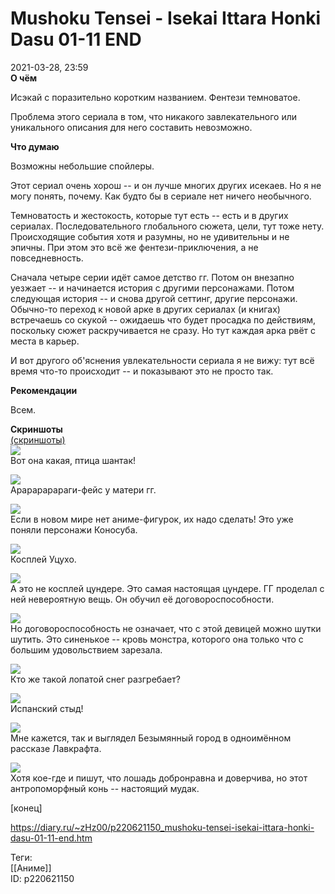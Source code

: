 Mushoku Tensei - Isekai Ittara Honki Dasu 01-11 END
====================================================

   
 2021-03-28, 23:59   
   **О чём**    
   
 Исэкай с поразительно коротким названием. Фентези темноватое.   
   
 Проблема этого сериала в том, что никакого завлекательного или уникального описания для него составить невозможно.   
   
   
  **Что думаю**    
   
 Возможны небольшие спойлеры.   
   
 Этот сериал очень хорош -- и он лучше многих других исекаев. Но я не могу понять, почему. Как будто бы в сериале нет ничего необычного.   
   
 Темноватость и жестокость, которые тут есть -- есть и в других сериалах. Последовательного глобального сюжета, цели, тут тоже нету. Происходящие события хотя и разумны, но не удивительны и не эпичны. При этом это всё же фентези-приключения, а не повседневность.   
   
 Сначала четыре серии идёт самое детство гг. Потом он внезапно уезжает -- и начинается история с другими персонажами. Потом следующая история -- и снова другой сеттинг, другие персонажи. Обычно-то переход к новой арке в других сериалах (и книгах) встречаешь со скукой -- ожидаешь что будет просадка по действиям, поскольку сюжет раскручивается не сразу. Но тут каждая арка рвёт с места в карьер.   
   
 И вот другого об'яснения увлекательности сериала я не вижу: тут всё время что-то происходит -- и показывают это не просто так.   
   
   
  **Рекомендации**    
   
 Всем.   
   
   
  **Скриншоты**    
  [(скриншоты)](https://zHz00.diary.ru/p220621150.htm?index=1#linkmore220621150m1)       
  [![](https://i.imgur.com/x6aliH3l.png)](https://i.imgur.com/x6aliH3.png)    
 Вот она какая, птица шантак!   
   
  [![](https://i.imgur.com/lwdLPckl.png)](https://i.imgur.com/lwdLPck.png)    
 Арарарарараги-фейс у матери гг.   
   
  [![](https://i.imgur.com/0oqaH4El.png)](https://i.imgur.com/0oqaH4E.png)    
 Если в новом мире нет аниме-фигурок, их надо сделать! Это уже поняли персонажи Коносуба.   
   
  [![](https://i.imgur.com/Abm09Jfl.png)](https://i.imgur.com/Abm09Jf.png)    
 Косплей Уцухо.   
   
  [![](https://i.imgur.com/JVjf00Dl.png)](https://i.imgur.com/JVjf00D.png)    
 А это не косплей цундере. Это самая настоящая цундере. ГГ проделал с ней невероятную вещь. Он обучил её договороспособности.   
   
  [![](https://i.imgur.com/CLK4AwKl.png)](https://i.imgur.com/CLK4AwK.png)    
 Но договороспособность не означает, что с этой девицей можно шутки шутить. Это синенькое -- кровь монстра, которого она только что с большим удовольствием зарезала.   
   
  [![](https://i.imgur.com/1kT5mOZl.png)](https://i.imgur.com/1kT5mOZ.png)    
 Кто же такой лопатой снег разгребает?   
   
  [![](https://i.imgur.com/5pysg5Nl.png)](https://i.imgur.com/5pysg5N.png)    
 Испанский стыд!   
   
  [![](https://i.imgur.com/FuQszdal.png)](https://i.imgur.com/FuQszda.png)    
 Мне кажется, так и выглядел Безымянный город в одноимённом рассказе Лавкрафта.   
   
  [![](https://i.imgur.com/Hz2eHGSl.png)](https://i.imgur.com/Hz2eHGS.png)    
 Хотя кое-где и пишут, что лошадь добронравна и доверчива, но этот антропоморфный конь -- настоящий мудак.   
      
 [конец]   
    
 <https://diary.ru/~zHz00/p220621150_mushoku-tensei-isekai-ittara-honki-dasu-01-11-end.htm>   
   
 Теги:   
 [[Аниме]]   
 ID: p220621150